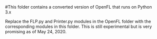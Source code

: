 #This folder contains a converted version of OpenFL that runs on Python 3.x

Replace the FLP.py and Printer.py modules in the OpenFL folder with the corresponding modules in this folder. This is still experimental but is very promising as of May 24, 2020.


